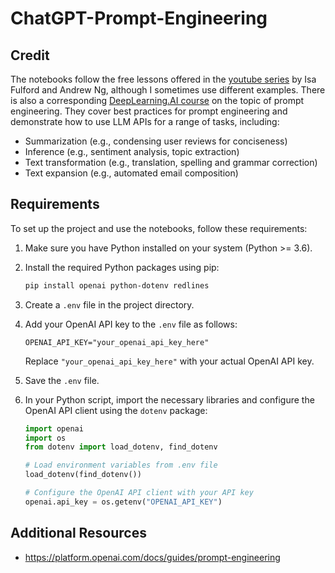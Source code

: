 # ChatGPT-Prompt-Engineering

## Credit

The notebooks follow the free lessons offered in the [youtube series](https://www.youtube.com/playlist?list=PL0CKhH7olKJAEjDPF3GKRoM2qP4HsyOF2) by Isa Fulford and Andrew Ng, although I sometimes use different examples. There is also a corresponding [DeepLearning.AI course](https://www.deeplearning.ai/short-courses/chatgpt-prompt-engineering-for-developers/) on the topic of prompt engineering. They cover best practices for prompt engineering and demonstrate how to use LLM APIs for a range of tasks, including:

- Summarization (e.g., condensing user reviews for conciseness)
- Inference (e.g., sentiment analysis, topic extraction)
- Text transformation (e.g., translation, spelling and grammar correction)
- Text expansion (e.g., automated email composition)

## Requirements

To set up the project and use the notebooks, follow these requirements:


1. Make sure you have Python installed on your system (Python >= 3.6).

2. Install the required Python packages using pip:

   ```bash
   pip install openai python-dotenv redlines
   ```

3. Create a `.env` file in the project directory.

4. Add your OpenAI API key to the `.env` file as follows:

   ```
   OPENAI_API_KEY="your_openai_api_key_here"
   ```

   Replace `"your_openai_api_key_here"` with your actual OpenAI API key.

5. Save the `.env` file.

6. In your Python script, import the necessary libraries and configure the OpenAI API client using the `dotenv` package:

   ```python
   import openai
   import os
   from dotenv import load_dotenv, find_dotenv

   # Load environment variables from .env file
   load_dotenv(find_dotenv())

   # Configure the OpenAI API client with your API key
   openai.api_key = os.getenv("OPENAI_API_KEY")
   ```

## Additional Resources
- https://platform.openai.com/docs/guides/prompt-engineering

